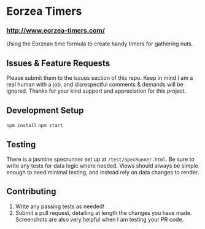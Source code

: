 # Eorzea Timers
### http://www.eorzea-timers.com/
Using the Eorzean time formula to create handy timers for gathering nuts.

## Issues & Feature Requests

Please submit them to the issues section of this repo. Keep in mind I am a real human with a job, and disrespectful comments & demands will be ignored.
Thanks for your kind support and appreciation for this project.


## Development Setup
`npm install`
`npm start`

## Testing

There is a jasmine specrunner set up at `/test/SpecRunner.html`. Be sure to write any tests for data logic where needed.
Views should always be simple enough to need minimal testing, and instead rely on data changes to render.


## Contributing

1. Write any passing tests as needed!
2. Submit a pull request, detailing at length the changes you have made. Screenshots are also very helpful when I am testing your PR code.

